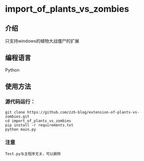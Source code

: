# import_of_plants_vs_zombies

## 介绍
只支持windows的植物大战僵尸的扩展

## 编程语言
Python

## 使用方法

### 源代码运行：
```
git clone https://github.com/zzh-blog/extension-of-plants-vs-zombies.git
cd import_of_plants_vs_zombies
pip install -r requirements.txt
python main.py
```
### 注意
    Test.py与主程序无关，可以删除
